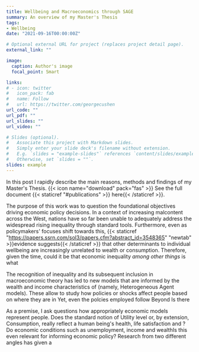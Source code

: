 ```yaml
---
title: Wellbeing and Macroeconomics through SAGE
summary: An overview of my Master's Thesis
tags:
- Wellbeing
date: "2021-09-16T00:00:00Z"

# Optional external URL for project (replaces project detail page).
external_link: ""

image:
  caption: Author's image
  focal_point: Smart

links:
# - icon: twitter
#   icon_pack: fab
#   name: Follow
#   url: https://twitter.com/georgecushen
url_code: ""
url_pdf: ""
url_slides: ""
url_video: ""

# Slides (optional).
#   Associate this project with Markdown slides.
#   Simply enter your slide deck's filename without extension.
#   E.g. `slides = "example-slides"` references `content/slides/example-slides.md`.
#   Otherwise, set `slides = ""`.
slides: example
---
```

In this post I rapidly describe the main reasons, methods and findings of my Master's Thesis. {{< icon name="download" pack="fas" >}} See the full document {{< staticref "#publications" >}} here{{< /staticref >}}.

The purpose of this work was to question the foundational objectives driving economic policy decisions. In a context of increasing malcontent across the West, nations have so far been unable to adequately address the widespread rising inequality through standard tools. Furthermore, even as policymakers' focuses shift towards this, {{< staticref "https://papers.ssrn.com/sol3/papers.cfm?abstract_id=3548365" "newtab" >}}evidence suggests{{< /staticref >}} that other determinants to individual wellbeing are increasingly unrelated to wealth or consumption. Therefore, given the time, could it be that economic inequality *among other things* is what

The recognition of inequality and its subsequent inclusion in macroeconomic theory has led to new models that are informed by the wealth and income characteristics of (namely, Heterogeneous Agent models). These allow to study how policies or shocks affect people based on where they are in Yet, even the polcies employed follow   Beyond  Is there 

As a premise, I ask questions how appropriately economic models represent people. Does the standard notion of Utility level or, by extension, Consumption, really reflect a human being's health, life satisfaction and ? Do economic conditions such as unemployment, income and wealthIs this even relevant for informing economic policy? Research from two different angles has given a 

